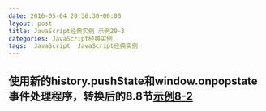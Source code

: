 ```yaml
---
date: 2016-05-04 20:36:30+00:00
layout: post
title: JavaScript经典实例 示例20-3
categories: JavaScript经典实例
tags:  JavaScript  JavaScript经典实例
---
```

使用新的history.pushState和window.onpopstate事件处理程序，转换后的8.8节[示例8-2](http://lovechina.xyz/JavaScript%E7%BB%8F%E5%85%B8%E5%AE%9E%E4%BE%8BExample8-2/)
----------------

<html>
    <head>
        <title>Remember me--new, and improved!</title>
        <meta content="text/html;charset=utf-8" http-equiv="Content-Type">
        <script>
            window.onload = function() {
                document.getElementById('next').onclick = nextPanel;
            }
            
            window.onpopstate = function(event) {
                
                // 检查event.state，如果找到了，重新载入
                if (!event.state) {
                    return;
                }
                
                var page = event.state.page;
                
                switch (page) {
                    case 'one' :
                    functionOne();
                    break;
                    case 'two' :
                    functionOne();
                    functionTwo();
                    break;
                    case 'three' :
                    functionOne();
                    functionTwo();
                    functionThree();
                }
                
            }
            
            // 按照按钮的类，显示下一个面板
            function nextPanel() {
                var page = document.getElementById('next').getAttribute('data-page');
                
                switch(page) {
                    case 'zero' :
                        functionOne();
                        break;
                    case 'one' :
                        functionTwo();
                        break;
                    case 'two' :
                        functionThree();
                }
                
            }
            // 设置两个按钮的类，并且，创建状态链接，添加到页面
            function setPage(page) {
                document.getElementById('next').setAttribute('data-page',page);
                window.history.pushState({ page : page}, 'Page ' + page, '?page=' + page);
            }
            
            // 函数one、two、three，修改div，设置按钮和链接
            function functionOne() {
                var square = document.getElementById('square');
                
                square.style.position = 'relative';
                square.style.left = '0';
                square.style.backgroundColor = '#f00';
                square.style.width = '200px';
                square.style.height = '200px';
                square.style.padding = '10px';
                square.style.margin = '20px';
                setPage('one');
            }
            
            function functionTwo() {
                var square = document.getElementById('square');
                
                square.style.backgroundColor = '#ff0';
                square.style.position = 'absolute';
                square.style.left = '200px';
                setPage('two');
            }
            
            function functionThree() {
                var square = document.getElementById('square');
                
                square.style.width = '400px';
                square.style.height = '400px';
                square.style.backgroundColor = '#0f0';
                square.style.left = '400px';
                setPage('three');
            }
        </script>
    </head>
    <body>
        <button id="next" data-page="zero">Next Action</button>
        <div id="square" class="zero">
            <p>This is the object</p>
        </div>
    </body>
</html>

源码如下：

{% highlight yaml %} 
<!DOCTYPE html>
<html>
    <head>
        <title>Remember me--new, and improved!</title>
        <meta content="text/html;charset=utf-8" http-equiv="Content-Type">
        <script>
            window.onload = function() {
                document.getElementById('next').onclick = nextPanel;
            }
            
            window.onpopstate = function(event) {
                
                // 检查event.state，如果找到了，重新载入
                if (!event.state) {
                    return;
                }
                
                var page = event.state.page;
                
                switch (page) {
                    case 'one' :
                    functionOne();
                    break;
                    case 'two' :
                    functionOne();
                    functionTwo();
                    break;
                    case 'three' :
                    functionOne();
                    functionTwo();
                    functionThree();
                }
                
            }
            
            // 按照按钮的类，显示下一个面板
            function nextPanel() {
                var page = document.getElementById('next').getAttribute('data-page');
                
                switch(page) {
                    case 'zero' :
                        functionOne();
                        break;
                    case 'one' :
                        functionTwo();
                        break;
                    case 'two' :
                        functionThree();
                }
                
            }
            // 设置两个按钮的类，并且，创建状态链接，添加到页面
            function setPage(page) {
                document.getElementById('next').setAttribute('data-page',page);
                window.history.pushState({ page : page}, 'Page ' + page, '?page=' + page);
            }
            
            // 函数one、two、three，修改div，设置按钮和链接
            function functionOne() {
                var square = document.getElementById('square');
                
                square.style.position = 'relative';
                square.style.left = '0';
                square.style.backgroundColor = '#f00';
                square.style.width = '200px';
                square.style.height = '200px';
                square.style.padding = '10px';
                square.style.margin = '20px';
                setPage('one');
            }
            
            function functionTwo() {
                var square = document.getElementById('square');
                
                square.style.backgroundColor = '#ff0';
                square.style.position = 'absolute';
                square.style.left = '200px';
                setPage('two');
            }
            
            function functionThree() {
                var square = document.getElementById('square');
                
                square.style.width = '400px';
                square.style.height = '400px';
                square.style.backgroundColor = '#0f0';
                square.style.left = '400px';
                setPage('three');
            }
        </script>
    </head>
    <body>
        <button id="next" data-page="zero">Next Action</button>
        <div id="square" class="zero">
            <p>This is the object</p>
        </div>
    </body>
</html>
{% endhighlight %}
